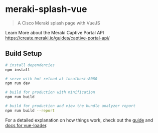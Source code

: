 # meraki-splash-vue

> A Cisco Meraki splash page with VueJS

Learn More about the Meraki Captive Portal API
https://create.meraki.io/guides/captive-portal-api/


## Build Setup

``` bash
# install dependencies
npm install

# serve with hot reload at localhost:8080
npm run dev

# build for production with minification
npm run build

# build for production and view the bundle analyzer report
npm run build --report
```

For a detailed explanation on how things work, check out the [guide](http://vuejs-templates.github.io/webpack/) and [docs for vue-loader](http://vuejs.github.io/vue-loader).

